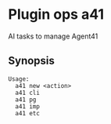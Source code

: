 # Plugin ops a41

AI tasks to manage Agent41

## Synopsis

```text
Usage:
  a41 new <action>
  a41 cli
  a41 pg
  a41 imp
  a41 etc
```

